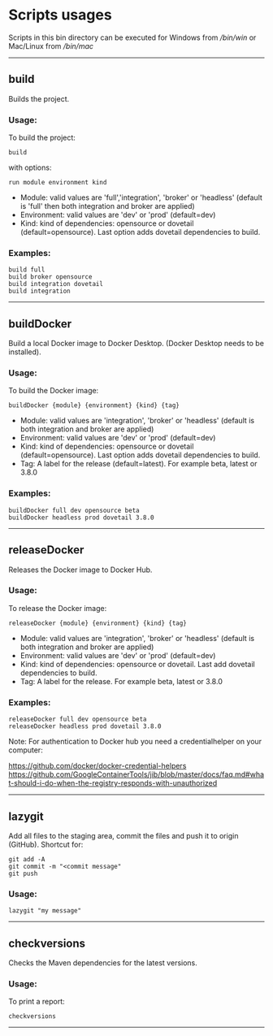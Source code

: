 # Scripts usages

Scripts in this bin directory can be executed
for Windows from _/bin/win_ or Mac/Linux from _/bin/mac_

---
## build

Builds the project.

### Usage:

To build the project:

```build```

with options:

```run module environment kind```

* Module: valid values are 'full','integration', 'broker' or 'headless' (default is 'full' then both integration and broker are applied)
* Environment: valid values are 'dev' or 'prod' (default=dev)
* Kind: kind of dependencies: opensource or dovetail (default=opensource). Last option adds dovetail dependencies to build.

### Examples:

````
build full
build broker opensource
build integration dovetail
build integration
````

---

## buildDocker

Build a local Docker image to Docker Desktop. (Docker Desktop needs to be installed).

### Usage:

To build the Docker image:

```buildDocker {module} {environment} {kind} {tag}```

* Module: valid values are 'integration', 'broker' or 'headless' (default is both integration and broker are applied)
* Environment: valid values are 'dev' or 'prod' (default=dev)
* Kind: kind of dependencies: opensource or dovetail (default=opensource). Last option adds dovetail dependencies to build.
* Tag: A label for the release (default=latest). For example beta, latest or 3.8.0

### Examples:

````
buildDocker full dev opensource beta
buildDocker headless prod dovetail 3.8.0
````

---

## releaseDocker

Releases the Docker image to Docker Hub.

### Usage:

To release the Docker image:

```releaseDocker {module} {environment} {kind} {tag}```

* Module: valid values are 'integration', 'broker' or 'headless' (default is both integration and broker are applied)
* Environment: valid values are 'dev' or 'prod' (default=dev)
* Kind: kind of dependencies: opensource or dovetail. Last add dovetail dependencies to build.
* Tag: A label for the release. For example beta, latest or 3.8.0

### Examples:

````
releaseDocker full dev opensource beta
releaseDocker headless prod dovetail 3.8.0
````

Note: For authentication to Docker hub you need a credentialhelper on your computer:

https://github.com/docker/docker-credential-helpers
https://github.com/GoogleContainerTools/jib/blob/master/docs/faq.md#what-should-i-do-when-the-registry-responds-with-unauthorized

---

## lazygit

Add all files to the staging area, commit the files and push it to origin (GitHub). Shortcut for:

```
git add -A
git commit -m "<commit message"
git push
```

### Usage:

```lazygit "my message"```

---

## checkversions

Checks the Maven dependencies for the latest versions.

### Usage:

To print a report:

```checkversions```

---
